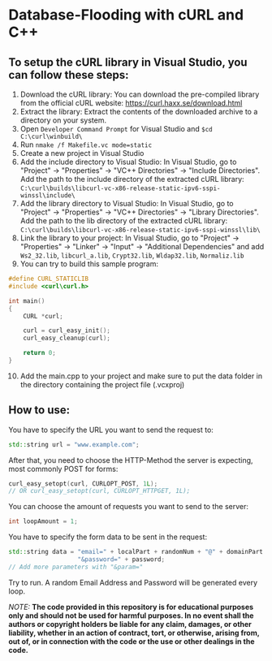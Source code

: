 # Database-Flooding with cURL and C++

## To setup the cURL library in Visual Studio, you can follow these steps:

1. Download the cURL library: You can download the pre-compiled library from the official cURL website: https://curl.haxx.se/download.html
2. Extract the library: Extract the contents of the downloaded archive to a directory on your system.
3. Open ``` Developer Command Prompt ``` for Visual Studio and  ```$cd C:\curl\winbuild\```
4. Run ``` nmake /f Makefile.vc mode=static ```
5. Create a new project in Visual Studio
6. Add the include directory to Visual Studio: In Visual Studio, go to "Project" -> "Properties" -> "VC++ Directories" -> "Include Directories". Add the path to the include directory of the extracted cURL library: ``` C:\curl\builds\libcurl-vc-x86-release-static-ipv6-sspi-winssl\include\ ```
7. Add the library directory to Visual Studio: In Visual Studio, go to "Project" -> "Properties" -> "VC++ Directories" -> "Library Directories". Add the path to the lib directory of the extracted cURL library: ``` C:\curl\builds\libcurl-vc-x86-release-static-ipv6-sspi-winssl\lib\ ```
8. Link the library to your project: In Visual Studio, go to "Project" -> "Properties" -> "Linker" -> "Input" -> "Additional Dependencies" and add ``` Ws2_32.lib ```, ``` libcurl_a.lib ```, ``` Crypt32.lib ```, ``` Wldap32.lib ```, ``` Normaliz.lib ```
9. You can try to build this sample program:
```c++
#define CURL_STATICLIB
#include <curl\curl.h>

int main()
{
    CURL *curl;

    curl = curl_easy_init();
    curl_easy_cleanup(curl);

    return 0;
}
```
10. Add the main.cpp to your project and make sure to put the data folder in the directory containing the project file (.vcxproj)

## How to use:
You have to specify the URL you want to send the request to:
```c++
std::string url = "www.example.com";
```
After that, you need to choose the HTTP-Method the server is expecting, most commonly POST for forms:
```c++
curl_easy_setopt(curl, CURLOPT_POST, 1L);
// OR curl_easy_setopt(curl, CURLOPT_HTTPGET, 1L);
```
You can choose the amount of requests you want to send to the server:
```c++
int loopAmount = 1;
```
You have to specify the form data to be sent in the request:
```c++
std::string data = "email=" + localPart + randomNum + "@" + domainPart + 
                   "&password=" + password;
// Add more parameters with "&param="
```
Try to run. A random Email Address and Password will be generated every loop.

*NOTE:* <b> The code provided in this repository is for educational purposes only and should not be used for harmful purposes. In no event shall the authors or copyright holders be liable for any claim, damages, or other liability, whether in an action of contract, tort, or otherwise, arising from, out of, or in connection with the code or the use or other dealings in the code. </b>

